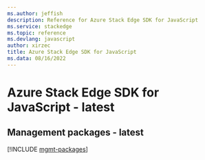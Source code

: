 ```yaml
---
ms.author: jeffish
description: Reference for Azure Stack Edge SDK for JavaScript
ms.service: stackedge
ms.topic: reference
ms.devlang: javascript
author: xirzec
title: Azure Stack Edge SDK for JavaScript
ms.data: 08/16/2022
---
```

# Azure Stack Edge SDK for JavaScript - latest

## Management packages - latest
[!INCLUDE [mgmt-packages](stack-edge-mgmt-index.md)]